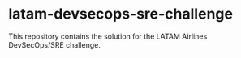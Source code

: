 # latam-devsecops-sre-challenge
This repository contains the solution for the LATAM Airlines DevSecOps/SRE challenge.
